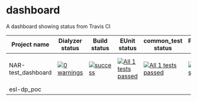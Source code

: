 # dashboard
A dashboard showing status from Travis CI

| Project name   | Dialyzer status | Build status | EUnit status | common_test status | Pipeline status | Coverage | Comments | Last Updated |
|----------------|-----------------|--------------|--------------|--------------------|----------------|----------|----------|--------------|
| NAR-test_dashboard | [![0 warnings](https://img.shields.io/badge/dialyzer-0%20warnings-green.svg)](https://github.com/NAR/dashboard/blob/master/dialyzer-output-NAR-test_dashboard.txt) | [![success](https://img.shields.io/badge/build-success-green.svg)](https://github.com/NAR/dashboard/blob/master/compile-output-NAR-test_dashboard.txt) | [![All 1 tests passed](https://img.shields.io/badge/eunit-All%201%20tests%20passed-green.svg)](https://github.com/NAR/dashboard/blob/master/eunit-output-NAR-test_dashboard.txt) | [![All 1 tests passed](https://img.shields.io/badge/common_tests-All%201%20tests%20passed-green.svg)](https://github.com/NAR/dashboard/blob/master/ct-output-NAR-test_dashboard.txt) |[![build status](https://travis-ci.org/NAR/test_dashboard.svg?branch=master)](https://travis-ci.org/NAR/test_dashboard) | [![100 %](https://img.shields.io/badge/coverage-100%20%25-green.svg)](https://github.com/NAR/dashboard/blob/master/cover-output-NAR-test_dashboard.txt) | | 2018-09-04 14:21:20 UTC |
| esl-dp_poc | | | | | | | | |

